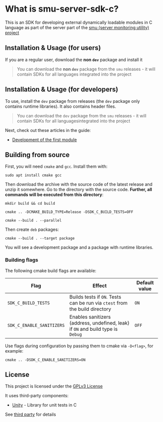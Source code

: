 # What is smu-server-sdk-c?

This is an SDK for developing external dynamically loadable modules in C language as part of the server part of the [smu (server monitoring utility) project](https://github.com/maksimshchavelev/server-monitoring-utility)


## Installation & Usage (for users)

If you are a regular user, download the **non `dev`** package and install it

> You can download the **non `dev`** package from the `smu` releases - it will contain SDKs for all languages ​​integrated into the project


## Installation & Usage (for developers)
To use, install the `dev` package from releases (the `dev` package only contains runtime libraries). It also contains header files.

> You can download the `dev` package from the `smu` releases - it will contain SDKs for all languages ​​integrated into the project

Next, check out these articles in the guide:

- [Development of the first module](guides/0_first_module.md)



## Building from source

First, you will need `cmake` and `gcc`. Install them with:
```
sudo apt install cmake gcc
```

Then download the archive with the source code of the latest release and unzip it somewhere. Go to the directory with the source code. **Further, all commands will be executed from this directory**:

```
mkdir build && cd build
```

```
cmake .. -DCMAKE_BUILD_TYPE=Release -DSDK_C_BUILD_TESTS=OFF
```

```
cmake --build . --parallel
```

Then create `deb` packages:

```
cmake --build . --target package
```

You will see a development package and a package with runtime libraries.


### Building flags

The following cmake build flags are available:

Flag | Effect | Default value
--- | --- | --- |
`SDK_C_BUILD_TESTS` | Builds tests if `ON`. Tests can be run via `ctest` from the build directory | `ON`
`SDK_C_ENABLE_SANITIZERS` | Enables sanitizers (address, undefined, leak) if `ON` and build type is `Debug` | `OFF`

Use flags during configuration by passing them to cmake via `-D<flag>`, for example:

```
cmake .. -DSDK_C_ENABLE_SANITIZERS=ON
```


## License
This project is licensed under the [GPLv3 License](./LICENSE)

It uses third-party components:
- [Unity](https://github.com/ThrowTheSwitch/Unity?tab=readme-ov-file) - Library for unit tests in C

See [third party](3dparty/) for details
